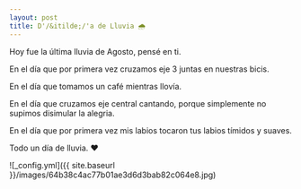 ```yaml
---
layout: post
title: D'/&itilde;/'a de Lluvia 🌧
---
```


<p style='text-align: justify;'></p>
  
<p></p>

<p style='text-align: justify;'>
  
<p>Hoy fue la última lluvia de Agosto, pensé en ti. </p>
<p>En el día que por primera vez cruzamos eje 3  juntas en nuestras bicis. </p>
<p>En el día que tomamos un café mientras llovía. </p>
<p>En el día que cruzamos eje central cantando, porque simplemente no supimos disimular la alegria. </p>
<p>En el día que por primera vez  mis labios tocaron tus labios tímidos y suaves.  </p>
<p>Todo un día de lluvia.  ❤</p>

</p>

![_config.yml]({{ site.baseurl }}/images/64b38c4ac77b01ae3d6d3bab82c064e8.jpg) 
